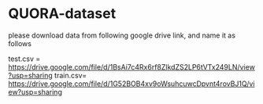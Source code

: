 # QUORA-dataset

please download data from following google drive link, and name it as follows

test.csv = https://drive.google.com/file/d/1BsAi7c4Rx6rf8ZlkdZS2LP6tVTx249LN/view?usp=sharing
train.csv= https://drive.google.com/file/d/1G52BOB4xv9oWsuhcuwcDpvnt4rovBJ1Q/view?usp=sharing
